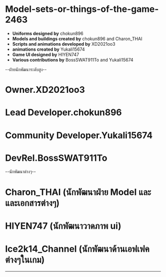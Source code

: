 # Model-sets-or-things-of-the-game-2463
- **Uniforms designed by** chokun896  
- **Models and buildings created by** chokun896 and Charon_THAI  
- **Scripts and animations developed by** XD2021oo3  
- **animations created by** Yukali15674  
- **Game UI designed by** HIYEN747  
- **Various contributions by** BossSWAT911To and Yukali15674

--ฝ่ายนักพัฒนาระดับสูง--
# Owner.XD2021oo3
# Lead Developer.chokun896
# Community Developer.Yukali15674
# DevRel.BossSWAT911To
  --นักพัฒนาต่างๆ--
  # Charon_THAI (นักพัฒนาฝ่าย Model และและเอกสารต่างๆ)
  # HIYEN747 (นักพัฒนาวาดภาพ ui)
  # Ice2k14_Channel (นักพัฒนาด้านเอฟเฟคต่างๆในเกม)
  ---------------
